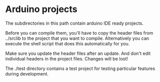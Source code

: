 # Arduino projects

The subdirectories in this path contain arduino IDE ready projects.

Before you can compile them, you'll have to copy the header files from 
../srclib to the project that you want to compile. Alternatively you can
execute the shell script that does this automatically for you.

Make sure you update the header files after an update. And don't edit
individual headers in the project files. Changes will be lost!

The ./test directory contains a test project for testing particular
features during development.